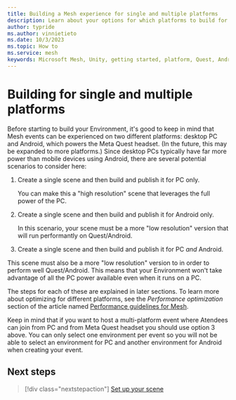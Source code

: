 ```yaml
---
title: Building a Mesh experience for single and multiple platforms
description: Learn about your options for which platforms to build for.
author: typride
ms.author: vinnietieto
ms.date: 10/3/2023
ms.topic: How to
ms.service: mesh
keywords: Microsoft Mesh, Unity, getting started, platform, Quest, Android, new project
---
```


# Building for single and multiple platforms

Before starting to build your Environment, it's good to keep in mind
that Mesh events can be experienced on two different platforms: desktop
PC and Android, which powers the Meta Quest headset. (In the future,
this may be expanded to more platforms.) Since desktop PCs typically
have far more power than mobile devices using Android, there are several
potential scenarios to consider here:

1. Create a single scene and then build and publish it for PC only.

    You can make this a "high resolution" scene that leverages the full power of the PC.

2. Create a single scene and then build and publish it for Android only.

    In this scenario, your scene must be a more "low resolution" version that will run performantly on Quest/Android.

3. Create a single scene and then build and publish it for PC *and* Android.

This scene must also be a more "low resolution" version to in order to perform well Quest/Android. This means that your Environment won't take advantage of all the PC power available even when it runs on a PC.

The steps for each of these are explained in later sections. To learn more about optimizing for different platforms, see the *Performance optimization* section of the article named [Performance guidelines for Mesh](../debug-and-optimize-performance/performance-guidelines.md#performance-optimization).

Keep in mind that if you want to host a multi-platform event where Atendees can join from PC and from Meta Quest headset you should use option 3 above. You can only select one environment per event so you will not be able to select an environment for PC and another environment for Android when creating your event.

## Next steps

> [!div class="nextstepaction"]
> [Set up your scene](set-up-your-scene.md)
